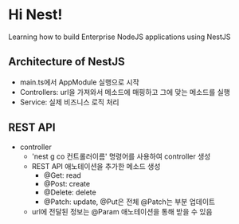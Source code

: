 # Hi Nest!

Learning how to build Enterprise NodeJS applications using NestJS

## Architecture of NestJS
- main.ts에서 AppModule 실행으로 시작
- Controllers: url을 가져와서 메소드에 매핑하고 그에 맞는 메소드를 실행
- Service: 실제 비즈니스 로직 처리

## REST API
- controller
  + 'nest g co 컨트롤러이름' 명령어를 사용하여 controller 생성
  + REST API 애노테이션을 추가한 메소드 생성
    - @Get: read
    - @Post: create
    - @Delete: delete
    - @Patch: update, @Put은 전체 @Patch는 부분 업데이트
  + url에 전달된 정보는 @Param 애노테이션을 통해 받을 수 있음